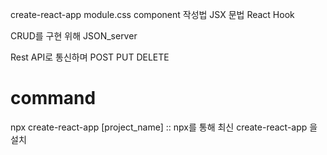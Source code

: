 create-react-app
module.css
component 작성법
JSX 문법
React Hook

CRUD를 구현 위해 JSON_server

Rest API로 통신하며
POST
PUT
DELETE

# command

npx create-react-app [project_name]
:: npx를 통해 최신 create-react-app 을 설치
